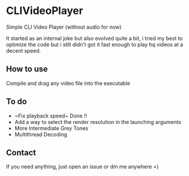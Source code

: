 # CLIVideoPlayer

Simple CLI Video Player (without audio for now)

It started as an internal joke but also evolved quite a bit, i tried my best to optimize the code but i still didn't got it fast enough to play hq videos at a decent speed.

## How to use

Compile and drag any video file into the executable

## To do

* ~Fix playback speed~ Done !!
* Add a way to select the render resolution in the launching arguments
* More Intermediate Grey Tones
* Multithread Decoding


## Contact

If you need anything, just open an issue or dm me anywhere =)
